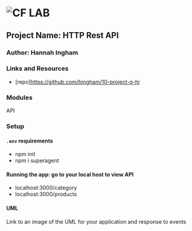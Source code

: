 ![CF](http://i.imgur.com/7v5ASc8.png) LAB
=================================================

## Project Name: HTTP Rest API

### Author: Hannah Ingham

### Links and Resources
* [repo]https://github.com/hingham/10-project-q-hi


### Modules
API



### Setup
#### `.env` requirements
* npm init
* npm i superagent

#### Running the app: go to your local host to view API
* localhost:3000/category
* localhost:3000/products


#### UML
Link to an image of the UML for your application and response to events
